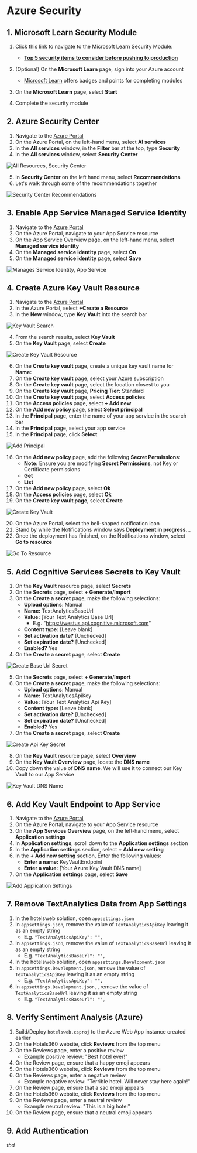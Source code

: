 # Azure Security

## 1. Microsoft Learn Security Module

1. Click this link to navigate to the Microsoft Learn Security Module: 
    - [**Top 5 security items to consider before pushing to production**](https://docs.microsoft.com/learn/modules/top-5-security-items-to-consider/?WT.mc_id=TechBash-github-bramin)

2. (Optional) On the **Microsoft Learn** page, sign into your Azure account
    - [Microsoft Learn](https://docs.microsoft.com/learn/?WT.mc_id=TechBash-github-bramin) offers badges and points for completing modules

3. On the **Microsoft Learn** page, select **Start**
4. Complete the security module

## 2. Azure Security Center

1. Navigate to the [Azure Portal](https://portal.azure.com/?WT.mc_id=TechBash-github-bramin)
2. On the Azure Portal, on the left-hand menu, select **Al services**
3. In the **All services** window, in the **Filter** bar at the top, type **Security**
4. In the **All services** window, select **Security Center**

![All Resources, Security Center](https://user-images.githubusercontent.com/13558917/46313382-bc9ced00-c595-11e8-8cb7-73f0d9a44fdc.png)

5. In  **Security Center** on the left hand menu, select **Recommendations**
6. Let's walk through some of the recommendations together

![Security Center Recommendations](https://user-images.githubusercontent.com/13558917/46313383-bc9ced00-c595-11e8-9ee0-0e612d04fedb.png)

## 3. Enable App Service Managed Service Identity

1. Navigate to the [Azure Portal](https://portal.azure.com/?WT.mc_id=TechBash-github-bramin)
2. On the Azure Portal, navigate to your App Service resource
3. On the App Service Overview page, on the left-hand menu, select **Managed service identity**
4. On the **Managed service identity** page, select **On**
5. On the **Managed service identity** page, select **Save**

![Manages Service Identity, App Service](https://user-images.githubusercontent.com/13558917/46313381-bc9ced00-c595-11e8-9bd7-cd2aecbb18e5.png)

## 4. Create Azure Key Vault Resource

1. Navigate to the [Azure Portal](https://portal.azure.com/?WT.mc_id=TechBash-github-bramin)
2. In the Azure Portal, select **+Create a Resource**
3. In the **New** window, type **Key Vault** into the search bar

![Key Vault Search](https://user-images.githubusercontent.com/13558917/46315668-08529500-c59c-11e8-95fd-33a90665ace7.png)

4. From the search results, select **Key Vault**
5. On the **Key Vault** page, select **Create**

![Create Key Vault Resource](https://user-images.githubusercontent.com/13558917/46315676-08eb2b80-c59c-11e8-8108-44100f45a54e.png)

6. On the **Create key vault** page, create a unique key vault name for **Name:**
7. On the **Create key vault** page, select your Azure subscription
8. On the **Create key vault** page, select the location closest to you 
9. On the **Create key vault** page,  **Pricing Tier:** Standard
10. On the **Create key vault** page, select **Access policies**
11. On the **Access policies** page, select **+ Add new**
12. On the **Add new policy** page, select **Select principal**
13. In the **Principal** page, enter the name of your app service in the search bar
14. In the **Principal** page, select your app service
15. In the **Principal** page, click **Select**

![Add Principal](https://user-images.githubusercontent.com/13558917/46315675-08eb2b80-c59c-11e8-8854-838b8a2efc34.png)

16. On the **Add new policy** page, add the following **Secret Permissions**:
    - **Note:** Ensure you are modifying **Secret Permissions**, not Key or Certificate permissions
    - **Get**
    - **List**
17. On the **Add new policy** page, select **Ok**
18. On the **Access policies** page, select **Ok**
19. On the **Create key vault page**, select **Create**

![Create Key Vault](https://user-images.githubusercontent.com/13558917/46315672-08529500-c59c-11e8-9071-62d4be8ac41f.png)

20. On the Azure Portal, select the bell-shaped notification icon
21. Stand by while the Notifications window says **Deployment in progress...**
22. Once the deployment has finished, on the Notifications window, select **Go to resource**

![Go To Resource](https://user-images.githubusercontent.com/13558917/46316001-eb6a9180-c59c-11e8-99f3-1efee0712433.png)

## 5. Add Cognitive Services Secrets to Key Vault

1. On the **Key Vault** resource page, select **Secrets**
2. On the **Secrets** page, select **+ Generate/Import**
3. On the **Create a secret** page, make the following selections:
    - **Upload options**: Manual
    - **Name:** TextAnalyticsBaseUrl
    - **Value:** [Your Text Analytics Base Url]
        - E.g. "https://westus.api.cognitive.microsoft.com"
    - **Content type:** [Leave blank]
    - **Set activation date?** [Unchecked]
    - **Set expiration date?** [Unchecked]
    - **Enabled?** Yes
4. On the **Create a secret** page, select **Create**

![Create Base Url Secret](https://user-images.githubusercontent.com/13558917/46315671-08529500-c59c-11e8-8c5c-087b7c6df0c2.png)

5. On the **Secrets** page, select **+ Generate/Import**
6. On the **Create a secret** page, make the following selections:
    - **Upload options**: Manual
    - **Name:** TextAnalyticsApiKey
    - **Value:** [Your Text Analytics Api Key]
    - **Content type:** [Leave blank]
    - **Set activation date?** [Unchecked]
    - **Set expiration date?** [Unchecked]
    - **Enabled?** Yes
7. On the **Create a secret** page, select **Create**

![Create Api Key Secret](https://user-images.githubusercontent.com/13558917/46315670-08529500-c59c-11e8-8d74-2c2627e0e2c8.png)

8. On the **Key Vault** resource page, select **Overview**
9. On the **Key Vault Overview** page, locate the **DNS name**
10. Copy down the value of **DNS name**. We will use it to connect our Key Vault to our App Service

![Key Vault DNS Name](https://user-images.githubusercontent.com/13558917/46315669-08529500-c59c-11e8-91c5-446704e0f592.png)

## 6. Add Key Vault Endpoint to App Service

1. Navigate to the [Azure Portal](https://portal.azure.com/?WT.mc_id=TechBash-github-bramin)
2. On the Azure Portal, navigate to your App Service resource
3. On the **App Services Overview** page, on the left-hand menu, select **Application settings**
4. In **Application settings**, scroll down to the **Application settings** section
5. In the **Application settings** section, select **+ Add new setting**
6. In the **+ Add new setting** section, Enter the following values:
    - **Enter a name:** KeyVaultEndpoint
    - **Enter a value:** [Your Azure Key Vault DNS name]
7. On the **Application settings** page, select **Save**

![Add Application Settings](https://user-images.githubusercontent.com/13558917/46316412-1d302800-c59e-11e8-8eb8-796ea9f554c5.png)

## 7. Remove TextAnalytics Data from App Settings

1. In the hotelsweb solution, open `appsettings.json`
2. In `appsettings.json`, remove the value of `TextAnalyticsApiKey` leaving it as an empty string
    - E.g. `"TextAnalyticsApiKey": "",`
3. In `appsettings.json`, remove the value of `TextAnalyticsBaseUrl` leaving it as an empty string
    - E.g. `"TextAnalyticsBaseUrl": "",`
4. In the hotelsweb solution, open `appsettings.Development.json`
5. In `appsettings.Development.json`, remove the value of `TextAnalyticsApiKey` leaving it as an empty string
    - E.g. `"TextAnalyticsApiKey": "",`
6. In `appsettings.Development.json`, , remove the value of `TextAnalyticsBaseUrl` leaving it as an empty string
    - E.g. `"TextAnalyticsBaseUrl": "",`

## 8. Verify Sentiment Analysis (Azure)

1. Build/Deploy `hotelsweb.csproj` to the Azure Web App instance created earlier
2. On the Hotels360 website, click **Reviews** from the top menu
3. On the Reviews page, enter a positive review
   - Example positive review: "Best hotel ever!"
4. On the Review page, ensure that a happy emoji appears
5. On the Hotels360 website, click **Reviews** from the top menu
6. On the Reviews page, enter a negative review
   - Example negative review: "Terrible hotel. Will never stay here again!"
7. On the Review page, ensure that a sad emoji appears
8. On the Hotels360 website, click **Reviews** from the top menu
9. On the Reviews page, enter a neutral review
   - Example neutral review: "This is a big hotel"
10. On the Review page, ensure that a neutral emoji appears

## 9. Add Authentication

_tbd_